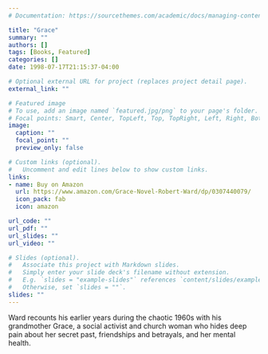 ```yaml
---
# Documentation: https://sourcethemes.com/academic/docs/managing-content/

title: "Grace"
summary: ""
authors: []
tags: [Books, Featured]
categories: []
date: 1998-07-17T21:15:37-04:00

# Optional external URL for project (replaces project detail page).
external_link: ""

# Featured image
# To use, add an image named `featured.jpg/png` to your page's folder.
# Focal points: Smart, Center, TopLeft, Top, TopRight, Left, Right, BottomLeft, Bottom, BottomRight.
image:
  caption: ""
  focal_point: ""
  preview_only: false

# Custom links (optional).
#   Uncomment and edit lines below to show custom links.
links:
- name: Buy on Amazon
  url: https://www.amazon.com/Grace-Novel-Robert-Ward/dp/0307440079/
  icon_pack: fab
  icon: amazon

url_code: ""
url_pdf: ""
url_slides: ""
url_video: ""

# Slides (optional).
#   Associate this project with Markdown slides.
#   Simply enter your slide deck's filename without extension.
#   E.g. `slides = "example-slides"` references `content/slides/example-slides.md`.
#   Otherwise, set `slides = ""`.
slides: ""
---
```


Ward recounts his earlier years during the chaotic 1960s with his grandmother Grace, a social activist and church woman who hides deep pain about her secret past, friendships and betrayals, and her mental health.